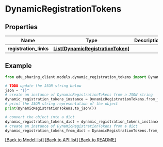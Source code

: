 # DynamicRegistrationTokens


## Properties

Name | Type | Description | Notes
------------ | ------------- | ------------- | -------------
**registration_links** | [**List[DynamicRegistrationToken]**](DynamicRegistrationToken.md) |  | [optional] 

## Example

```python
from edu_sharing_client.models.dynamic_registration_tokens import DynamicRegistrationTokens

# TODO update the JSON string below
json = "{}"
# create an instance of DynamicRegistrationTokens from a JSON string
dynamic_registration_tokens_instance = DynamicRegistrationTokens.from_json(json)
# print the JSON string representation of the object
print(DynamicRegistrationTokens.to_json())

# convert the object into a dict
dynamic_registration_tokens_dict = dynamic_registration_tokens_instance.to_dict()
# create an instance of DynamicRegistrationTokens from a dict
dynamic_registration_tokens_from_dict = DynamicRegistrationTokens.from_dict(dynamic_registration_tokens_dict)
```
[[Back to Model list]](../README.md#documentation-for-models) [[Back to API list]](../README.md#documentation-for-api-endpoints) [[Back to README]](../README.md)


